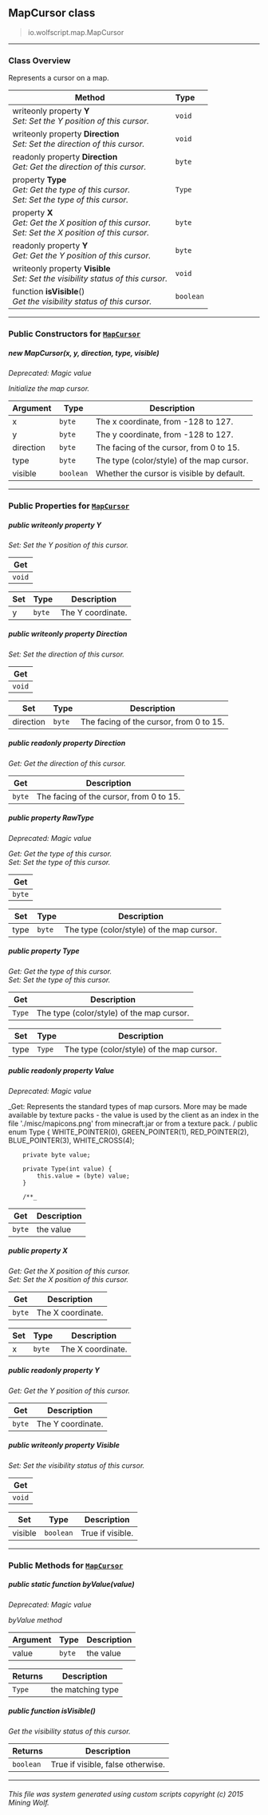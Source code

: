 ## MapCursor __class__

>io.wolfscript.map.MapCursor

---

### Class Overview

Represents a cursor on a map.

Method | Type   
--- | :--- 
 writeonly property __Y__ <br> _Set: Set the Y position of this cursor._ | `void`
 writeonly property __Direction__ <br> _Set: Set the direction of this cursor._ | `void`
 readonly property __Direction__ <br> _Get: Get the direction of this cursor._ | `byte`
  property __Type__ <br> _Get: Get the type of this cursor.<br>Set: Set the type of this cursor._ | `Type`
  property __X__ <br> _Get: Get the X position of this cursor.<br>Set: Set the X position of this cursor._ | `byte`
 readonly property __Y__ <br> _Get: Get the Y position of this cursor._ | `byte`
 writeonly property __Visible__ <br> _Set: Set the visibility status of this cursor._ | `void`
 function __isVisible__() <br> _Get the visibility status of this cursor._ | `boolean`



---

### Public Constructors for [`MapCursor`](MapCursor.md)

##### <a id='mapcursor'></a>new __MapCursor__(x, y, direction, type, visible) 
_Deprecated: Magic value_

_Initialize the map cursor._

Argument | Type | Description  
--- | --- | --- 
x | `byte` | The x coordinate, from -128 to 127.
y | `byte` | The y coordinate, from -128 to 127.
direction | `byte` | The facing of the cursor, from 0 to 15.
type | `byte` | The type (color/style) of the map cursor.
visible | `boolean` | Whether the cursor is visible by default.

---

### Public Properties for [`MapCursor`](MapCursor.md)

##### <a id='y'></a>public  writeonly property __Y__

_Set: Set the Y position of this cursor._

Get | 
--- | 
`void` |

Set | Type | Description  
--- | --- | --- 
y | `byte` | The Y coordinate.


##### <a id='direction'></a>public  writeonly property __Direction__

_Set: Set the direction of this cursor._

Get | 
--- | 
`void` |

Set | Type | Description  
--- | --- | --- 
direction | `byte` | The facing of the cursor, from 0 to 15.


##### <a id='direction'></a>public  readonly property __Direction__

_Get: Get the direction of this cursor._

Get | Description
--- | --- 
`byte` | The facing of the cursor, from 0 to 15.



##### <a id='rawtype'></a>public   property __RawType__
_Deprecated: Magic value_

_Get: Get the type of this cursor.<br>Set: Set the type of this cursor._

Get | 
--- | 
`byte` |

Set | Type | Description  
--- | --- | --- 
type | `byte` | The type (color/style) of the map cursor.


##### <a id='type'></a>public   property __Type__

_Get: Get the type of this cursor.<br>Set: Set the type of this cursor._

Get | Description
--- | --- 
`Type` | The type (color/style) of the map cursor.

Set | Type | Description  
--- | --- | --- 
type | `Type` | The type (color/style) of the map cursor.


##### <a id='value'></a>public  readonly property __Value__
_Deprecated: Magic value_

_Get: Represents the standard types of map cursors. More may be made available by texture packs - the value is used by the client as an index in the file './misc/mapicons.png' from minecraft.jar or from a texture pack. /
    public enum Type {
        WHITE_POINTER(0),
        GREEN_POINTER(1),
        RED_POINTER(2),
        BLUE_POINTER(3),
        WHITE_CROSS(4);

        private byte value;

        private Type(int value) {
            this.value = (byte) value;
        }

        /**_

Get | Description
--- | --- 
`byte` | the value



##### <a id='x'></a>public   property __X__

_Get: Get the X position of this cursor.<br>Set: Set the X position of this cursor._

Get | Description
--- | --- 
`byte` | The X coordinate.

Set | Type | Description  
--- | --- | --- 
x | `byte` | The X coordinate.


##### <a id='y'></a>public  readonly property __Y__

_Get: Get the Y position of this cursor._

Get | Description
--- | --- 
`byte` | The Y coordinate.



##### <a id='visible'></a>public  writeonly property __Visible__

_Set: Set the visibility status of this cursor._

Get | 
--- | 
`void` |

Set | Type | Description  
--- | --- | --- 
visible | `boolean` | True if visible.


---

### Public Methods for [`MapCursor`](MapCursor.md)

##### <a id='byvalue'></a>public static function __byValue__(value)
_Deprecated: Magic value_

_byValue method_

Argument | Type | Description  
--- | --- | --- 
value | `byte` | the value

Returns | Description
--- | --- 
`Type` | the matching type


##### <a id='isvisible'></a>public  function __isVisible__()

_Get the visibility status of this cursor._

Returns | Description
--- | --- 
`boolean` | True if visible, false otherwise.


---


###### This file was system generated using custom scripts copyright (c) 2015 Mining Wolf.
	


